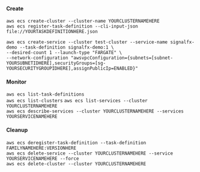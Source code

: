 #### Create

`aws ecs create-cluster --cluster-name YOURCLUSTERNAMEHERE`   
`aws ecs register-task-definition --cli-input-json file://YOURTASKDEFINITIONHERE.json`   

`aws ecs create-service --cluster test-cluster --service-name signalfx-demo --task-definition signalfx-demo:1 \`   
`--desired-count 1 --launch-type "FARGATE" \`   
`--network-configuration "awsvpcConfiguration={subnets=[subnet-YOURSUBNETIDHERE],securityGroups=[sg-YOURSECURITYGROUPIDHERE],assignPublicIp=ENABLED}"`

#### Monitor   
    
`aws ecs list-task-definitions`   
`aws ecs list-clusters`
`aws ecs list-services --cluster YOURCLUSTERNAMEHERE`   
`aws ecs describe-services --cluster YOURCLUSTERNAMEHERE --services YOURSERVICENAMEHERE`   

#### Cleanup   
    
`aws ecs deregister-task-definition --task-definition FAMILYNAMEHERE:VERSIONHERE`   
`aws ecs delete-service --cluster YOURCLUSTERNAMEHERE --service YOURSERVICENAMEHERE --force`   
`aws ecs delete-cluster --cluster YOURCLUSTERNAMEHERE`
